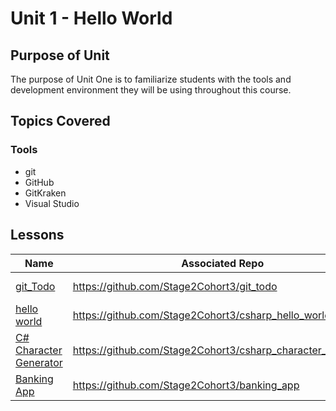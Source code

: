 # Unit 1 - Hello World

## Purpose of Unit

The purpose of Unit One is to familiarize students with the tools and development environment they will be using throughout this course.

## Topics Covered

### Tools

- git
- GitHub
- GitKraken
- Visual Studio

## Lessons

| Name | Associated Repo | Type |
|------|-----------------|------|
| [git_Todo](./git_todo.md) | <https://github.com/Stage2Cohort3/git_todo> | Code Along |
| [hello world](./csharp_hello_world.md) | <https://github.com/Stage2Cohort3/csharp_hello_world> | Code Along |
| [C# Character Generator](./csharp_character_generator.md) | <https://github.com/Stage2Cohort3/csharp_character_generator> | Code Along |
| [Banking App](./banking_app.md) | <https://github.com/Stage2Cohort3/banking_app> | Solo Project |
